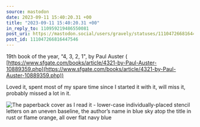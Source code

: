```yaml
---
source: mastodon
date: 2023-09-11 15:40:20.31 +00
title: "2023-09-11 15:40:20.31 +00"
in_reply_to: 110959219486550081
post_uri: https://mastodon.social/users/gravely/statuses/111047266816447546
post_id: 111047266816447546
---
```

19th book of the year, “4, 3, 2, 1", by Paul Auster ( [https://www.sfgate.com/books/article/4321-by-Paul-Auster-10889359.php](https://www.sfgate.com/books/article/4321-by-Paul-Auster-10889359.php))

Loved it, spent most of my spare time since I started it with it, will miss it, probably missed a lot in it.


![The paperback cover as I read it - lower-case individually-placed stencil letters on an uneven baseline, the author’s name in blue sky atop the title in rust or flame orange, all over flat navy blue](/images/111047266497532782.jpeg)

